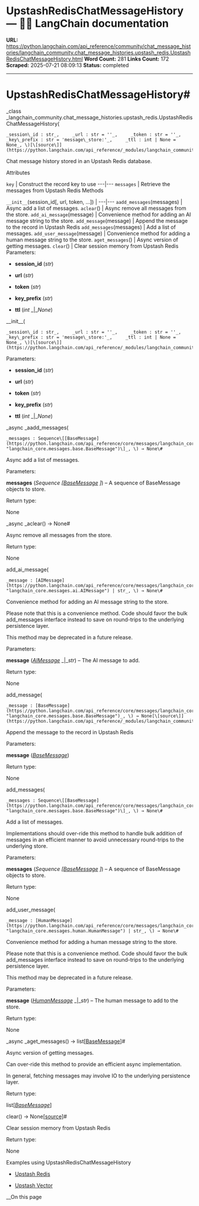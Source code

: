 # UpstashRedisChatMessageHistory — 🦜🔗 LangChain  documentation

**URL:** https://python.langchain.com/api_reference/community/chat_message_histories/langchain_community.chat_message_histories.upstash_redis.UpstashRedisChatMessageHistory.html
**Word Count:** 281
**Links Count:** 172
**Scraped:** 2025-07-21 08:09:13
**Status:** completed

---

# UpstashRedisChatMessageHistory\#

_class _langchain\_community.chat\_message\_histories.upstash\_redis.UpstashRedisChatMessageHistory\(

    _session\_id : str_,     _url : str = ''_,     _token : str = ''_,     _key\_prefix : str = 'message\_store:'_,     _ttl : int | None = None_, \)[\[source\]](https://python.langchain.com/api_reference/_modules/langchain_community/chat_message_histories/upstash_redis.html#UpstashRedisChatMessageHistory)\#     

Chat message history stored in an Upstash Redis database.

Attributes

`key` | Construct the record key to use   ---|---   `messages` | Retrieve the messages from Upstash Redis      Methods

`__init__`\(session\_id\[, url, token, ...\]\) |    ---|---   `aadd_messages`\(messages\) | Async add a list of messages.   `aclear`\(\) | Async remove all messages from the store.   `add_ai_message`\(message\) | Convenience method for adding an AI message string to the store.   `add_message`\(message\) | Append the message to the record in Upstash Redis   `add_messages`\(messages\) | Add a list of messages.   `add_user_message`\(message\) | Convenience method for adding a human message string to the store.   `aget_messages`\(\) | Async version of getting messages.   `clear`\(\) | Clear session memory from Upstash Redis      Parameters:     

  * **session\_id** \(_str_\)

  * **url** \(_str_\)

  * **token** \(_str_\)

  * **key\_prefix** \(_str_\)

  * **ttl** \(_int_ _|__None_\)

\_\_init\_\_\(

    _session\_id : str_,     _url : str = ''_,     _token : str = ''_,     _key\_prefix : str = 'message\_store:'_,     _ttl : int | None = None_, \)[\[source\]](https://python.langchain.com/api_reference/_modules/langchain_community/chat_message_histories/upstash_redis.html#UpstashRedisChatMessageHistory.__init__)\#     

Parameters:     

  * **session\_id** \(_str_\)

  * **url** \(_str_\)

  * **token** \(_str_\)

  * **key\_prefix** \(_str_\)

  * **ttl** \(_int_ _|__None_\)

_async _aadd\_messages\(

    _messages : Sequence\[[BaseMessage](https://python.langchain.com/api_reference/core/messages/langchain_core.messages.base.BaseMessage.html#langchain_core.messages.base.BaseMessage "langchain_core.messages.base.BaseMessage")\]_, \) → None\#     

Async add a list of messages.

Parameters:     

**messages** \(_Sequence_ _\[_[_BaseMessage_](https://python.langchain.com/api_reference/core/messages/langchain_core.messages.base.BaseMessage.html#langchain_core.messages.base.BaseMessage "langchain_core.messages.base.BaseMessage") _\]_\) – A sequence of BaseMessage objects to store.

Return type:     

None

_async _aclear\(\) → None\#     

Async remove all messages from the store.

Return type:     

None

add\_ai\_message\(

    _message : [AIMessage](https://python.langchain.com/api_reference/core/messages/langchain_core.messages.ai.AIMessage.html#langchain_core.messages.ai.AIMessage "langchain_core.messages.ai.AIMessage") | str_, \) → None\#     

Convenience method for adding an AI message string to the store.

Please note that this is a convenience method. Code should favor the bulk add\_messages interface instead to save on round-trips to the underlying persistence layer.

This method may be deprecated in a future release.

Parameters:     

**message** \([_AIMessage_](https://python.langchain.com/api_reference/core/messages/langchain_core.messages.ai.AIMessage.html#langchain_core.messages.ai.AIMessage "langchain_core.messages.ai.AIMessage") _|__str_\) – The AI message to add.

Return type:     

None

add\_message\(

    _message : [BaseMessage](https://python.langchain.com/api_reference/core/messages/langchain_core.messages.base.BaseMessage.html#langchain_core.messages.base.BaseMessage "langchain_core.messages.base.BaseMessage")_, \) → None[\[source\]](https://python.langchain.com/api_reference/_modules/langchain_community/chat_message_histories/upstash_redis.html#UpstashRedisChatMessageHistory.add_message)\#     

Append the message to the record in Upstash Redis

Parameters:     

**message** \([_BaseMessage_](https://python.langchain.com/api_reference/core/messages/langchain_core.messages.base.BaseMessage.html#langchain_core.messages.base.BaseMessage "langchain_core.messages.base.BaseMessage")\)

Return type:     

None

add\_messages\(

    _messages : Sequence\[[BaseMessage](https://python.langchain.com/api_reference/core/messages/langchain_core.messages.base.BaseMessage.html#langchain_core.messages.base.BaseMessage "langchain_core.messages.base.BaseMessage")\]_, \) → None\#     

Add a list of messages.

Implementations should over-ride this method to handle bulk addition of messages in an efficient manner to avoid unnecessary round-trips to the underlying store.

Parameters:     

**messages** \(_Sequence_ _\[_[_BaseMessage_](https://python.langchain.com/api_reference/core/messages/langchain_core.messages.base.BaseMessage.html#langchain_core.messages.base.BaseMessage "langchain_core.messages.base.BaseMessage") _\]_\) – A sequence of BaseMessage objects to store.

Return type:     

None

add\_user\_message\(

    _message : [HumanMessage](https://python.langchain.com/api_reference/core/messages/langchain_core.messages.human.HumanMessage.html#langchain_core.messages.human.HumanMessage "langchain_core.messages.human.HumanMessage") | str_, \) → None\#     

Convenience method for adding a human message string to the store.

Please note that this is a convenience method. Code should favor the bulk add\_messages interface instead to save on round-trips to the underlying persistence layer.

This method may be deprecated in a future release.

Parameters:     

**message** \([_HumanMessage_](https://python.langchain.com/api_reference/core/messages/langchain_core.messages.human.HumanMessage.html#langchain_core.messages.human.HumanMessage "langchain_core.messages.human.HumanMessage") _|__str_\) – The human message to add to the store.

Return type:     

None

_async _aget\_messages\(\) → list\[[BaseMessage](https://python.langchain.com/api_reference/core/messages/langchain_core.messages.base.BaseMessage.html#langchain_core.messages.base.BaseMessage "langchain_core.messages.base.BaseMessage")\]\#     

Async version of getting messages.

Can over-ride this method to provide an efficient async implementation.

In general, fetching messages may involve IO to the underlying persistence layer.

Return type:     

list\[[_BaseMessage_](https://python.langchain.com/api_reference/core/messages/langchain_core.messages.base.BaseMessage.html#langchain_core.messages.base.BaseMessage "langchain_core.messages.base.BaseMessage")\]

clear\(\) → None[\[source\]](https://python.langchain.com/api_reference/_modules/langchain_community/chat_message_histories/upstash_redis.html#UpstashRedisChatMessageHistory.clear)\#     

Clear session memory from Upstash Redis

Return type:     

None

Examples using UpstashRedisChatMessageHistory

  * [Upstash Redis](https://python.langchain.com/docs/integrations/memory/upstash_redis_chat_message_history/)

  * [Upstash Vector](https://python.langchain.com/docs/integrations/providers/upstash/)

__On this page